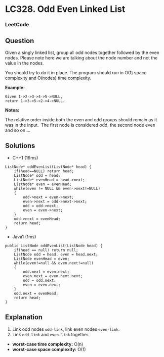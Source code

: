 # LC328. Odd Even Linked List

### LeetCode

## Question

Given a singly linked list, group all odd nodes together followed by the even nodes. Please note here we are talking about the node number and not the value in the nodes.

You should try to do it in place. The program should run in O(1) space complexity and O(nodes) time complexity.

**Example:**

```
Given 1->2->3->4->5->NULL, 
return 1->3->5->2->4->NULL.
```

**Notea:**

The relative order inside both the even and odd groups should remain as it was in the input.  The first node is considered odd, the second node even and so on ...

## Solutions

* C++1 (19ms) 
```
ListNode* oddEvenList(ListNode* head) {
    if(head==NULL) return head;
    ListNode* odd = head;
    ListNode* evenHead = head->next;
    ListNode* even = evenHead;
    while(even != NULL && even->next!=NULL)
    {
        odd->next = even->next;
        even->next = odd->next->next;
        odd = odd->next;
        even = even->next;
    }
    odd->next = evenHead;
    return head;
}
```

* Java1 (1ms)
```
public ListNode oddEvenList(ListNode head) {
    if(head == null) return null;
    ListNode odd = head, even = head.next;
    ListNode evenHead = even;
    while(even!=null && even.next!=null)
    {
        odd.next = even.next;
        even.next = even.next.next;
        odd = odd.next;
        even = even.next;
    }
    odd.next = evenHead;
    return head;
}
```

## Explanation

1. Link odd nodes `odd-link`, link even nodes `even-link`.
2. Link `odd-link` and `even-link` together.

* **worst-case time complexity:** O(n)
* **worst-case space complexity:** O(1)

